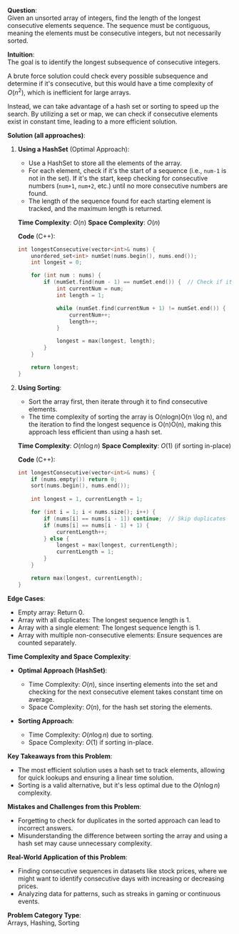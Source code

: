 
**Question**:  
Given an unsorted array of integers, find the length of the longest consecutive elements sequence. The sequence must be contiguous, meaning the elements must be consecutive integers, but not necessarily sorted.

**Intuition**:  
The goal is to identify the longest subsequence of consecutive integers. 

A brute force solution could check every possible subsequence and determine if it's consecutive, but this would have a time complexity of $O(n^2)$, which is inefficient for large arrays. 

Instead, we can take advantage of a hash set or sorting to speed up the search. By utilizing a set or map, we can check if consecutive elements exist in constant time, leading to a more efficient solution.

**Solution (all approaches)**:

1. **Using a HashSet** (Optimal Approach):
    
    - Use a HashSet to store all the elements of the array.
    - For each element, check if it's the start of a sequence (i.e., `num-1` is not in the set). If it's the start, keep checking for consecutive numbers (`num+1`, `num+2`, etc.) until no more consecutive numbers are found.
    - The length of the sequence found for each starting element is tracked, and the maximum length is returned.
    
    **Time Complexity**: $O(n)$
    **Space Complexity**: $O(n)$
    
    **Code** (C++):
    
    ```cpp
    int longestConsecutive(vector<int>& nums) {
        unordered_set<int> numSet(nums.begin(), nums.end());
        int longest = 0;
    
        for (int num : nums) {
            if (numSet.find(num - 1) == numSet.end()) {  // Check if it's the start of a sequence
                int currentNum = num;
                int length = 1;
    
                while (numSet.find(currentNum + 1) != numSet.end()) {
                    currentNum++;
                    length++;
                }
    
                longest = max(longest, length);
            }
        }
    
        return longest;
    }
    ```
    
2. **Using Sorting**:
    
    - Sort the array first, then iterate through it to find consecutive elements.
    - The time complexity of sorting the array is O(nlog⁡n)O(n \log n), and the iteration to find the longest sequence is O(n)O(n), making this approach less efficient than using a hash set.
    
    **Time Complexity**: $O(n \log n)$
    **Space Complexity**: $O(1)$ (if sorting in-place)
    
    **Code** (C++):
    
    ```cpp
    int longestConsecutive(vector<int>& nums) {
        if (nums.empty()) return 0;
        sort(nums.begin(), nums.end());
        
        int longest = 1, currentLength = 1;
    
        for (int i = 1; i < nums.size(); i++) {
            if (nums[i] == nums[i - 1]) continue;  // Skip duplicates
            if (nums[i] == nums[i - 1] + 1) {
                currentLength++;
            } else {
                longest = max(longest, currentLength);
                currentLength = 1;
            }
        }
    
        return max(longest, currentLength);
    }
    ```
    

**Edge Cases**:

- Empty array: Return 0.
- Array with all duplicates: The longest sequence length is 1.
- Array with a single element: The longest sequence length is 1.
- Array with multiple non-consecutive elements: Ensure sequences are counted separately.

**Time Complexity and Space Complexity**:

- **Optimal Approach (HashSet)**:
    
    - Time Complexity: $O(n)$, since inserting elements into the set and checking for the next consecutive element takes constant time on average.
    - Space Complexity: $O(n)$, for the hash set storing the elements.
- **Sorting Approach**:
    
    - Time Complexity: $O(n \log n)$ due to sorting.
    - Space Complexity: $O(1)$ if sorting in-place.

**Key Takeaways from this Problem**:

- The most efficient solution uses a hash set to track elements, allowing for quick lookups and ensuring a linear time solution.
- Sorting is a valid alternative, but it's less optimal due to the  $O(n \log n)$ complexity.

**Mistakes and Challenges from this Problem**:

- Forgetting to check for duplicates in the sorted approach can lead to incorrect answers.
- Misunderstanding the difference between sorting the array and using a hash set may cause unnecessary complexity.

**Real-World Application of this Problem**:

- Finding consecutive sequences in datasets like stock prices, where we might want to identify consecutive days with increasing or decreasing prices.
- Analyzing data for patterns, such as streaks in gaming or continuous events.

**Problem Category Type**:  
Arrays, Hashing, Sorting